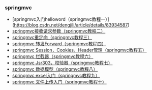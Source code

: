 ### springmvc
 - [springmvc入门helloword（springmvc教程一）]
(https://blog.csdn.net/dengjili/article/details/83934587)
 - [springmvc接收请求参数（springmvc教程二）](https://blog.csdn.net/dengjili/article/details/84498732)
 - [springmvc重定向（springmvc教程三）](https://blog.csdn.net/dengjili/article/details/84500142)
 - [springmvc 转发Forward（springmvc教程四）](https://blog.csdn.net/dengjili/article/details/84500363)
 - [springmvc Session，Cookies，Header管理（springmvc教程五）](https://blog.csdn.net/dengjili/article/details/84500622)
 - [springmvc 拦截器（springmvc教程六）](https://blog.csdn.net/dengjili/article/details/84500700)
 - [springmvc Jsr303，校验器（springmvc教程七）](https://blog.csdn.net/dengjili/article/details/84500772)
 - [springmvc 数据模型（springmvc教程八）](https://blog.csdn.net/dengjili/article/details/84500824)
 - [springmvc excel入门（springmvc教程九）](https://blog.csdn.net/dengjili/article/details/84500914)
 - [springmvc 文件上传入门（springmvc教程十）](https://blog.csdn.net/dengjili/article/details/84500988)
